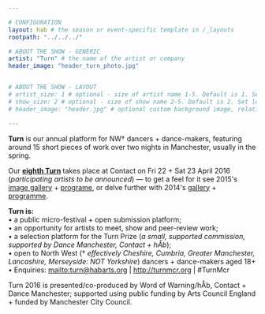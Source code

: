 ```yaml
---

# CONFIGURATION
layout: hab # the season or event-specific template in /_layouts
rootpath: "../../../"

# ABOUT THE SHOW - GENERIC
artist: "Turn" # the name of the artist or company
header_image: "header_turn_photo.jpg"   


# ABOUT THE SHOW - LAYOUT
# artist_size: 1 # optional - size of artist name 1-5. Default is 1. Set longer names to lower values
# show_size: 2 # optional - size of show name 2-5. Default is 2. Set longer names to lower values
# header_image: "header.jpg" # optional custom background image, relative to current page

---
```

**Turn** is our annual platform for NW† dancers + dance-makers, featuring around 15 short pieces of work over two nights in Manchester, usually in the spring.       
       
Our **[eighth Turn](/current/2016-turn)** takes place at Contact on Fri 22 + Sat 23 April 2016 (*participating artists to be announced*) — to get a feel for it see 2015's [image gallery](/galleries/2015-turn) + [programe](/archive/2015-turn), or delve further with 2014's [gallery](/galleries/2014-turn) + [programme](/archive/2014-turn).       
       
**Turn is:**        
• a public micro-festival + open submission platform;        
• an opportunity for artists to meet, show and peer-review work;        
• a selection platform for the Turn Prize (*a small, supported commission, supported by Dance Manchester, Contact + hÅb*);        
• open to North West († *effectively Cheshire, Cumbria, Greater Manchester, Lancashire, Merseyside: NOT Yorkshire*) dancers + dance-makers aged 18+         
• Enquiries: <mailto:turn@habarts.org> | <http://turnmcr.org> | #TurnMcr          
         
Turn 2016 is presented/co-produced by Word of Warning/hÅb, Contact + Dance Manchester; supported using public funding by Arts Council England + funded by Manchester City Council.
